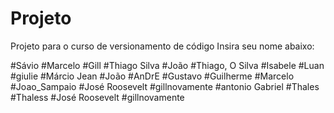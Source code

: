 # Projeto
Projeto para o curso de versionamento de código
Insira seu nome abaixo:

#Sávio
#Marcelo
#Gill
#Thiago Silva
#João
#Thiago, O Silva
#Isabele
#Luan
#giulie
#Márcio Jean
#João
#AnDrE
#Gustavo
#Guilherme
#Marcelo
#Joao_Sampaio
#José Roosevelt
#gillnovamente
#antonio Gabriel
#Thales
#Thaless
#José Roosevelt
#gillnovamente
